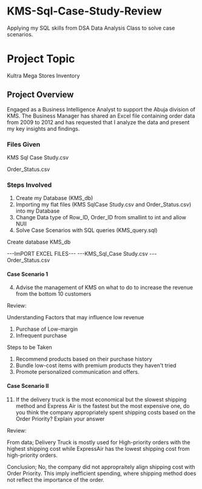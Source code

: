 # KMS-Sql-Case-Study-Review
Applying my SQL skills from DSA Data Analysis Class to solve case scenarios.

# Project Topic
Kultra Mega Stores Inventory
## Project Overview
Engaged as a Business Intelligence Analyst to support the Abuja division of KMS. The Business Manager has shared an Excel file containing order data from 2009 to 2012 and has requested that I analyze the data and present my key insights and findings.
### Files Given
KMS Sql Case Study.csv

Order_Status.csv

### Steps Involved
1. Create my Database (KMS_db)
2. Importing my flat files (KMS SqlCase Study.csv and Order_Status.csv) into my Database
3. Change Data type of Row_ID, Order_ID from smallint to int and allow NUll
4. Solve Case Scenarios with SQL queries (KMS_query.sql)

Create database KMS_db

---ImPORT EXCEL FILES---
---KMS_Sql_Case Study.csv
---Order_Status.csv

#### Case Scenario 1
4. Advise the management of KMS on what to do to increase the revenue from the bottom 10 customers

Review:

Understanding Factors that may influence low revenue
1. Purchase of Low-margin
2. Infrequent purchase

Steps to be Taken
1. Recommend products based on their purchase history
2. Bundle low-cost items with premium products they haven't tried
3. Promote personalized communication and offers.

#### Case Scenario II
11. If the delivery truck is the most economical but the slowest shipping method and Express Air is the fastest but the most expensive one, do you think the company appropriately spent shipping costs based on the Order Priority? Explain your answer

Review:

From data; Delivery Truck is mostly used for High-priority orders with the highest shipping cost while ExpressAir has the lowest shipping cost from high-priority orders.

Conclusion; No, the company did not appropraitely align shipping cost with Order Priority.
This imply inefficient spending, where shipping method does not reflect the importance of the order.
